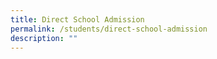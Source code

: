 ```yaml
---
title: Direct School Admission
permalink: /students/direct-school-admission
description: ""
---
```

